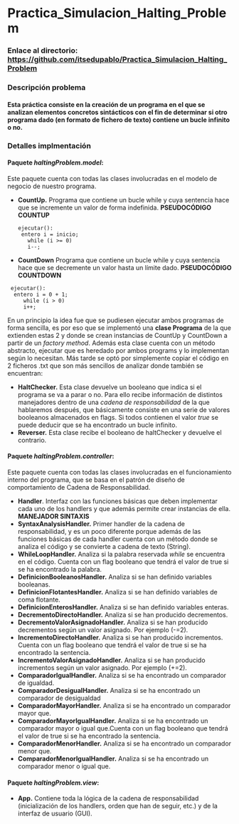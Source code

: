 # Practica_Simulacion_Halting_Problem
### Enlace al directorio: https://github.com/itsedupablo/Practica_Simulacion_Halting_Problem

### Descripción problema
#### Esta práctica consiste en la creación de un programa en el que se analizan elementos concretos sintácticos con el fin de determinar si otro programa dado (en formato de fichero de texto) contiene un bucle infinito o no.
### Detalles implmentación
#### Paquete *haltingProblem.model*:
Este paquete cuenta con todas las clases involucradas en el modelo de negocio de nuestro programa.
- **CountUp.** Programa que contiene un bucle while y cuya sentencia hace que se incremente un valor de forma indefinida.
  **PSEUDOCÓDIGO COUNTUP**
  ```
  ejecutar():
   entero i = inicio;
     while (i >= 0) 
     i--;
  ```
- **CountDown** Programa que contiene un bucle while y cuya sentencia hace que se decremente un valor hasta un límite dado.
  **PSEUDOCÓDIGO COUNTDOWN**
```
 ejecutar():
  entero i = 0 + 1;
     while (i > 0) 
     i++;
```
En un principio la idea fue que se pudiesen ejecutar ambos programas de forma sencilla, es por eso que se implementó una **clase Programa** de la que extienden estas 2 y donde se crean instancias de CountUp y CountDown a partir de un *factory method*. Además esta clase cuenta con un método abstracto, ejecutar que es heredado por ambos programs y lo implementan según lo necesitan. Más tarde se optó por simplemente copiar el código en 2 ficheros .txt que son más sencillos de analizar
donde también se encuentran:
- **HaltChecker.** Esta clase devuelve un booleano que indica si el programa se va a parar o no. Para ello recibe información de distintos manejadores dentro de una *cadena de responsabilidad* de la que hablaremos después, que básicamente consiste en una serie de valores booleanos almacenados en flags. Si todos contienen el valor *true* se puede deducir que se ha encontrado un bucle infinito.
- **Reverser.** Esta clase recibe el booleano de haltChecker y devuelve el contrario.
  
#### Paquete *haltingProblem.controller*:
Este paquete cuenta con todas las clases involucradas en el funcionamiento interno del programa, que se basa en el patrón de diseño de comportamiento de Cadena de Responsabilidad.
- **Handler**. Interfaz con las funciones básicas que deben implementar cada uno de los handlers y que además permite crear instancias de ella.
**MANEJADOR SINTAXIS**
- **SyntaxAnalysisHandler.** Primer handler de la cadena de responsabilidad, y es un poco diferente porque además de las funciones básicas de cada handler cuenta con un método donde se analiza el código y se convierte a cadena de texto (String).
- **WhileLoopHandler.** Analiza si la palabra reservada *while* se encuentra en el código. Cuenta con un flag booleano que tendrá el valor de true si se ha encontrado la palabra.
- **DefinicionBooleanosHandler.** Analiza si se han definido variables booleanas.
- **DefinicionFlotantesHandler.** Analiza si se han definido variables de coma flotante.
- **DefinicionEnterosHandler.** Analiza si se han definido variables enteras.
- **DecrementoDirectoHandler.** Analiza si se han producido decrementos.
- **DecrementoValorAsignadoHandler.** Analiza si se han producido decrementos según un valor asignado. Por ejemplo (-=2).
- **IncrementoDirectoHandler.** Analiza si se han producido incrementos. Cuenta con un flag booleano que tendrá el valor de true si se ha encontrado la sentencia.
- **IncrementoValorAsignadoHandler.** Analiza si se han producido incrementos según un valor asignado. Por ejemplo (+=2).
- **ComparadorIgualHandler.** Analiza si se ha encontrado un comparador de igualdad.
- **ComparadorDesigualHandler.** Analiza si se ha encontrado un comparador de desigualdad
- **ComparadorMayorHandler.** Analiza si se ha encontrado un comparador mayor que.
- **ComparadorMayorIgualHandler.** Analiza si se ha encontrado un comparador mayor o igual que.Cuenta con un flag booleano que tendrá el valor de true si se ha encontrado la sentencia.
- **ComparadorMenorHandler.** Analiza si se ha encontrado un comparador menor que.
- **ComparadorMenorIgualHandler.** Analiza si se ha encontrado un comparador menor o igual que.

#### Paquete *haltingProblem.view*:
- **App.** Contiene toda la lógica de la cadena de responsabilidad (inicialización de los handlers, orden que han de seguir, etc.) y de la interfaz de usuario (GUI).
  
